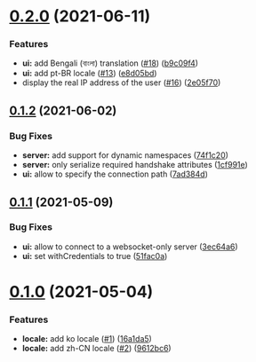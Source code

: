 # [0.2.0](https://github.com/socketio/socket.io-admin-ui/compare/0.1.2...0.2.0) (2021-06-11)

### Features

* **ui:** add Bengali (বাংলা)
  translation ([#18](https://github.com/socketio/socket.io-admin-ui/issues/18)) ([b9c09f4](https://github.com/socketio/socket.io-admin-ui/commit/b9c09f4c7d690c13c662e734ad6b142af3d9dfef))
* **ui:** add pt-BR
  locale ([#13](https://github.com/socketio/socket.io-admin-ui/issues/13)) ([e8d05bd](https://github.com/socketio/socket.io-admin-ui/commit/e8d05bd11833c21d65055a92c0ab21973c515052))
* display the real IP address of the
  user ([#16](https://github.com/socketio/socket.io-admin-ui/issues/16)) ([2e05f70](https://github.com/socketio/socket.io-admin-ui/commit/2e05f706c62792f9d497910bdabb44d12292c806))

## [0.1.2](https://github.com/socketio/socket.io-admin-ui/compare/0.1.1...0.1.2) (2021-06-02)

### Bug Fixes

* **server:** add support for dynamic
  namespaces ([74f1c20](https://github.com/socketio/socket.io-admin-ui/commit/74f1c20f6ad878c3d11c5fc80dd8d12ee02d7bfb))
* **server:** only serialize required handshake
  attributes ([1cf991e](https://github.com/socketio/socket.io-admin-ui/commit/1cf991e49a1e2b172acca40ca3d259dad9c22915))
* **ui:** allow to specify the connection
  path ([7ad384d](https://github.com/socketio/socket.io-admin-ui/commit/7ad384dd3485b8500217a489f8a376d2641d81e0))

## [0.1.1](https://github.com/socketio/socket.io-admin-ui/compare/0.1.0...0.1.1) (2021-05-09)

### Bug Fixes

* **ui:** allow to connect to a websocket-only
  server ([3ec64a6](https://github.com/socketio/socket.io-admin-ui/commit/3ec64a62d331c5100c026313700119a4a97df64a))
* **ui:** set withCredentials to
  true ([51fac0a](https://github.com/socketio/socket.io-admin-ui/commit/51fac0aeb8ae2cfb6fa319525de9b1208aada463))

# [0.1.0](https://github.com/socketio/socket.io-admin-ui/compare/0.0.1...0.1.0) (2021-05-04)

### Features

* **locale:** add ko
  locale ([#1](https://github.com/socketio/socket.io-admin-ui/issues/1)) ([16a1da5](https://github.com/socketio/socket.io-admin-ui/commit/16a1da57362b87de64508b7595d94096d4f2b47d))
* **locale:** add zh-CN
  locale ([#2](https://github.com/socketio/socket.io-admin-ui/issues/2)) ([9612bc6](https://github.com/socketio/socket.io-admin-ui/commit/9612bc6f212c0364c2a6ce27fa20ec873a2041fe))



